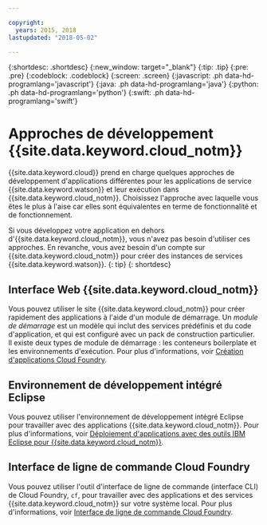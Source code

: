 ```yaml
---

copyright:
  years: 2015, 2018
lastupdated: "2018-05-02"

---
```


{:shortdesc: .shortdesc}
{:new_window: target="_blank"}
{:tip: .tip}
{:pre: .pre}
{:codeblock: .codeblock}
{:screen: .screen}
{:javascript: .ph data-hd-programlang='javascript'}
{:java: .ph data-hd-programlang='java'}
{:python: .ph data-hd-programlang='python'}
{:swift: .ph data-hd-programlang='swift'}

# Approches de développement {{site.data.keyword.cloud_notm}}

{{site.data.keyword.cloud}} prend en charge quelques approches de développement d'applications différentes pour les applications de service {{site.data.keyword.watson}} et leur exécution dans {{site.data.keyword.cloud_notm}}. Choisissez l'approche avec laquelle vous êtes le plus à l'aise car elles sont équivalentes en terme de fonctionnalité et de fonctionnement.

Si vous développez votre application en dehors d'{{site.data.keyword.cloud_notm}}, vous n'avez pas besoin d'utiliser ces approches. En revanche, vous avez besoin d'un compte sur {{site.data.keyword.cloud_notm}} pour créer des instances de services {{site.data.keyword.watson}}.
{: tip}
{: shortdesc}

## Interface Web {{site.data.keyword.cloud_notm}}

Vous pouvez utiliser le site {{site.data.keyword.cloud_notm}} pour créer rapidement des applications à l'aide d'un module de démarrage. Un *module de démarrage* est un modèle qui inclut des services prédéfinis et du code d'application, et qui est configuré avec un pack de construction particulier. Il existe deux types de module de démarrage : les conteneurs boilerplate et les environnements d'exécution. Pour plus d'informations, voir [Création d'applications Cloud Foundry](/docs/cfapps/index.html).

## Environnement de développement intégré Eclipse

Vous pouvez utiliser l'environnement de développement intégré Eclipse pour travailler avec des applications {{site.data.keyword.cloud_notm}}. Pour plus d'informations, voir [Déploiement d'applications avec des outils IBM Eclipse pour {{site.data.keyword.cloud_notm}}](/docs/manageapps/eclipsetools/eclipsetools.html).

## Interface de ligne de commande Cloud Foundry

Vous pouvez utiliser l'outil d'interface de ligne de commande (interface CLI) de Cloud Foundry, `cf`, pour travailler avec des applications et des services {{site.data.keyword.cloud_notm}} sur votre système local. Pour plus d'informations, voir [Interface de ligne de commande Cloud Foundry](/docs/services/watson/getting-started-cf.html).
